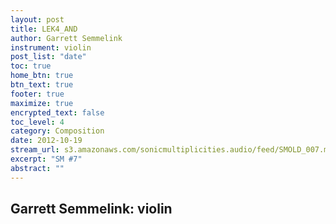 ```yaml
---
layout: post
title: LEK4_AND
author: Garrett Semmelink
instrument: violin
post_list: "date"
toc: true
home_btn: true
btn_text: true
footer: true
maximize: true
encrypted_text: false
toc_level: 4
category: Composition
date: 2012-10-19
stream_url: s3.amazonaws.com/sonicmultiplicities.audio/feed/SMOLD_007.mp3
excerpt: "SM #7"
abstract: ""
---
```


## Garrett Semmelink: violin
